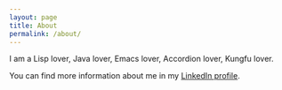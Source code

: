 ```yaml
---
layout: page
title: About
permalink: /about/
---
```


I am a Lisp lover, Java lover, Emacs lover, Accordion lover, Kungfu lover.

You can find more information about me in my [LinkedIn profile](https://www.linkedin.com/in/duanpanda/).